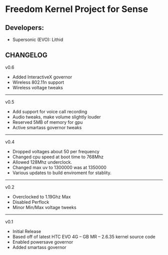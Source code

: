 Freedom Kernel Project for Sense
==============

Developers:
------------
* Supersonic (EVO): Lithid

CHANGELOG
------------
v0.6

* Added InteractiveX governor
* Wireless 802.11n support
* Wireless voltage tweaks

------------
v0.5

* Add support for voice call recording
* Audio tweaks, make volume slightly louder
* Reserved 5MB of memory for gpu
* Active smartass governor tweaks

------------
v0.4

* Dropped voltages about 50 per frequency
* Changed cpu speed at boot time to 768Mhz
* Allowed 128Mhz underclock.
* Changed max uv to 1300000 was at 1350000
* Various updates to build enviroment for stablity.

------------
v0.2

* Overclocked to 1.19Ghz Max
* Disabled Perflock
* Minor Min/Max voltage tweeks

------------
v0.1

* Initial Release
* Based off of latest HTC EVO 4G – GB MR – 2.6.35 kernel source code
* Enabled powersave governor
* Added smartass governor
